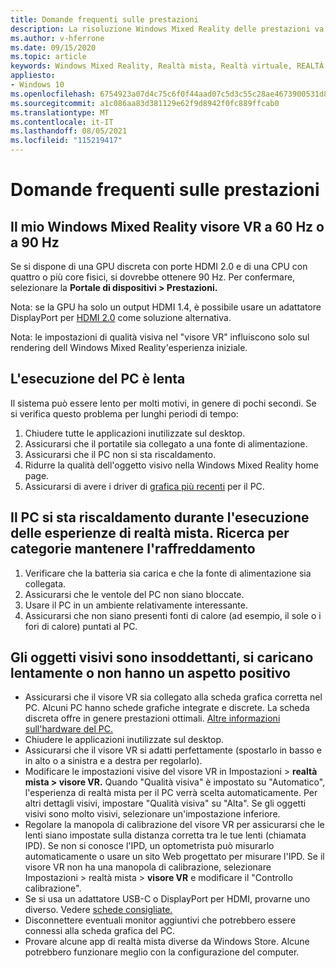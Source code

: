 ```yaml
---
title: Domande frequenti sulle prestazioni
description: La risoluzione Windows Mixed Reality delle prestazioni va oltre la documentazione di supporto consumer standard.
ms.author: v-hferrone
ms.date: 09/15/2020
ms.topic: article
keywords: Windows Mixed Reality, Realtà mista, Realtà virtuale, REALTÀ VIRTUALE, MR, Risoluzione dei problemi, Errori, Guida, Supporto, Prestazioni
appliesto:
- Windows 10
ms.openlocfilehash: 6754923a07d4c75c6f0f44aad07c5d3c55c28ae4673900531d8a4af663d9e7c2
ms.sourcegitcommit: a1c086aa83d381129e62f9d8942f0fc889ffcab0
ms.translationtype: MT
ms.contentlocale: it-IT
ms.lasthandoff: 08/05/2021
ms.locfileid: "115219417"
---
```

# <a name="performance-faqs"></a>Domande frequenti sulle prestazioni

## <a name="is-my-windows-mixed-reality-headset-rendering-at-60-hz-or-90-hz-framerate"></a>Il mio Windows Mixed Reality visore VR a 60 Hz o a 90 Hz

Se si dispone di una GPU discreta con porte HDMI 2.0 e di una CPU con quattro o più core fisici, si dovrebbe ottenere 90 Hz. Per confermare, selezionare la **Portale di dispositivi > Prestazioni.**

Nota: se la GPU ha solo un output HDMI 1.4, è possibile usare un adattatore DisplayPort per [HDMI 2.0](recommended-adapters-for-windows-mixed-reality-capable-pcs.md) come soluzione alternativa.

Nota: le impostazioni di qualità visiva nel "visore VR" influiscono solo sul rendering dell Windows Mixed Reality'esperienza iniziale.

## <a name="my-pc-is-running-slowly"></a>L'esecuzione del PC è lenta

Il sistema può essere lento per molti motivi, in genere di pochi secondi. Se si verifica questo problema per lunghi periodi di tempo:

1. Chiudere tutte le applicazioni inutilizzate sul desktop.
2. Assicurarsi che il portatile sia collegato a una fonte di alimentazione.
3. Assicurarsi che il PC non si sta riscaldamento.
4. Ridurre la qualità dell'oggetto visivo nella Windows Mixed Reality home page.
5. Assicurarsi di avere i driver di [grafica più recenti](other-questions.md#my-graphics-driver-isnt-supported-im-getting-graphics-driver-failure-errors) per il PC.

## <a name="my-pc-is-warming-up-as-i-run-the-mixed-reality-experiences-how-do-i-keep-it-cool"></a>Il PC si sta riscaldamento durante l'esecuzione delle esperienze di realtà mista. Ricerca per categorie mantenere l'raffreddamento

1. Verificare che la batteria sia carica e che la fonte di alimentazione sia collegata.
2. Assicurarsi che le ventole del PC non siano bloccate.
3. Usare il PC in un ambiente relativamente interessante.
4. Assicurarsi che non siano presenti fonti di calore (ad esempio, il sole o i fori di calore) puntati al PC.

## <a name="my-visuals-are-choppy-load-slowly-or-dont-look-good"></a>Gli oggetti visivi sono insoddettanti, si caricano lentamente o non hanno un aspetto positivo

* Assicurarsi che il visore VR sia collegato alla scheda grafica corretta nel PC. Alcuni PC hanno schede grafiche integrate e discrete. La scheda discreta offre in genere prestazioni ottimali. [Altre informazioni sull'hardware del PC.](windows-mixed-reality-minimum-pc-hardware-compatibility-guidelines.md)
* Chiudere le applicazioni inutilizzate sul desktop.
* Assicurarsi che il visore VR si adatti perfettamente (spostarlo in basso e in alto o a sinistra e a destra per regolarlo).
* Modificare le impostazioni visive del visore VR in Impostazioni > **realtà mista > visore VR.** Quando "Qualità visiva" è impostato su "Automatico", l'esperienza di realtà mista per il PC verrà scelta automaticamente. Per altri dettagli visivi, impostare "Qualità visiva" su "Alta". Se gli oggetti visivi sono molto visivi, selezionare un'impostazione inferiore.
* Regolare la manopola di calibrazione del visore VR per assicurarsi che le lenti siano impostate sulla distanza corretta tra le tue lenti (chiamata IPD). Se non si conosce l'IPD, un optometrista può misurarlo automaticamente o usare un sito Web progettato per misurare l'IPD. Se il visore VR non ha una manopola di calibrazione, selezionare Impostazioni > realtà mista > **visore VR** e modificare il "Controllo calibrazione".
* Se si usa un adattatore USB-C o DisplayPort per HDMI, provarne uno diverso. Vedere [schede consigliate.](recommended-adapters-for-windows-mixed-reality-capable-pcs.md)
* Disconnettere eventuali monitor aggiuntivi che potrebbero essere connessi alla scheda grafica del PC.
* Provare alcune app di realtà mista diverse da Windows Store. Alcune potrebbero funzionare meglio con la configurazione del computer.
